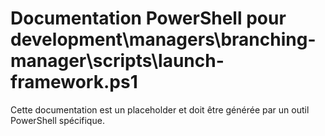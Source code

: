 # Documentation PowerShell pour development\managers\branching-manager\scripts\launch-framework.ps1

Cette documentation est un placeholder et doit être générée par un outil PowerShell spécifique.
